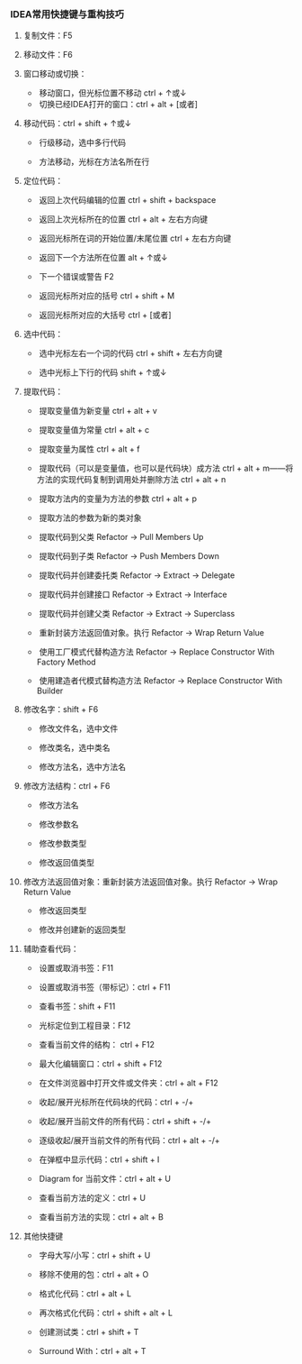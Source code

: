 ### IDEA常用快捷键与重构技巧

1. 复制文件：F5

2. 移动文件：F6

3. 窗口移动或切换：

    - ​		移动窗口，但光标位置不移动 ctrl + ↑或↓
    - ​		切换已经IDEA打开的窗口：ctrl + alt + [或者]

4. 移动代码：ctrl + shift + ↑或↓

    - ​		行级移动，选中多行代码

    - ​		方法移动，光标在方法名所在行

5. 定位代码：

    - ​		返回上次代码编辑的位置 ctrl + shift + backspace

    - ​		返回上次光标所在的位置 ctrl + alt + 左右方向键

    - ​		返回光标所在词的开始位置/末尾位置 ctrl + 左右方向键
    
    - ​		返回下一个方法所在位置 alt + ↑或↓
    
    - ​		下一个错误或警告 F2

    - ​		返回光标所对应的括号 ctrl + shift + M

    - ​		返回光标所对应的大括号 ctrl + [或者]

6. 选中代码：

    - ​		选中光标左右一个词的代码 ctrl + shift + 左右方向键
    
    - ​		选中光标上下行的代码 shift + ↑或↓

7. 提取代码：

    - ​		提取变量值为新变量 ctrl + alt + v
    
    - ​		提取变量值为常量 ctrl + alt + c
    
    - ​		提取变量为属性 ctrl + alt + f
    
    - ​		提取代码（可以是变量值，也可以是代码块）成方法 ctrl + alt + m——将方法的实现代码复制到调用处并删除方法 ctrl + alt + n
    
    - ​		提取方法内的变量为方法的参数 ctrl + alt + p
    
    - ​		提取方法的参数为新的类对象
    
    - ​		提取代码到父类  Refactor -> Pull Members Up
    
    - ​		提取代码到子类  Refactor -> Push Members Down
    
    - ​		提取代码并创建委托类  Refactor -> Extract -> Delegate
    
    - ​		提取代码并创建接口  Refactor -> Extract -> Interface
    
    - ​		提取代码并创建父类  Refactor -> Extract -> Superclass
    
    - ​		重新封装方法返回值对象。执行 Refactor -> Wrap Return Value

    - ​		使用工厂模式代替构造方法 Refactor -> Replace Constructor With Factory Method
    
    - ​		使用建造者代模式替构造方法  Refactor -> Replace Constructor With Builder

8. 修改名字：shift + F6

    - ​		修改文件名，选中文件
    
    - ​		修改类名，选中类名
    
    - ​		修改方法名，选中方法名

9. 修改方法结构：ctrl + F6

    - ​		修改方法名
    
    - ​		修改参数名
    
    - ​		修改参数类型
    
    - ​		修改返回值类型

10. 修改方法返回值对象：重新封装方法返回值对象。执行 Refactor -> Wrap Return Value
    
    - ​		修改返回类型
    
    - ​		修改并创建新的返回类型

11. 辅助查看代码：
    
    - ​		设置或取消书签：F11
    
    - ​		设置或取消书签（带标记）：ctrl + F11
    
    - ​		查看书签：shift + F11
    
    - ​		光标定位到工程目录：F12
    
    - ​		查看当前文件的结构： ctrl + F12
    
    - ​		最大化编辑窗口：ctrl + shift + F12
    
    - ​		在文件浏览器中打开文件或文件夹：ctrl + alt + F12
    
    - ​		收起/展开光标所在代码块的代码：ctrl + -/+
    
    - ​		收起/展开当前文件的所有代码：ctrl + shift + -/+
    
    - ​		逐级收起/展开当前文件的所有代码：ctrl + alt + -/+

    - ​		在弹框中显示代码：ctrl + shift + I

    - ​		Diagram for 当前文件：ctrl + alt + U

    - ​		查看当前方法的定义：ctrl + U

    - ​		查看当前方法的实现：ctrl + alt + B
    
12. 其他快捷键
    
    - ​		字母大写/小写：ctrl + shift + U
    
    - ​		移除不使用的包：ctrl + alt + O
    
    - ​		格式化代码：ctrl + alt + L
    
    - ​		再次格式化代码：ctrl + shift + alt + L

    - ​		创建测试类：ctrl + shift + T

    - ​		Surround With：ctrl + alt + T

